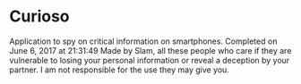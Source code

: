 # Curioso
Application to spy on critical information on smartphones. Completed on June 6, 2017 at 21:31:49 Made by Slam, all these people who care if they are vulnerable to losing your personal information or reveal a deception by your partner. I am not responsible for the use they may give you.
